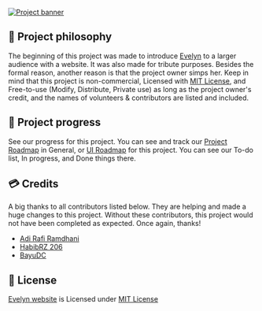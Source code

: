 [![Project banner](https://cdn.upload.systems/uploads/AYax4RER.png)](https://evelyn.falcxxdev.ml)

## 🧠 Project philosophy

The beginning of this project was made to introduce [Evelyn](https://youtube.com/c/HaiHaloEpel) to a larger audience with a website. It was also made for tribute purposes. Besides the formal reason, another reason is that the project owner simps her. Keep in mind that this project is non-commercial, Licensed with [MIT License](./LICENSE), and Free-to-use (Modify, Distribute, Private use) as long as the project owner's credit, and the names of volunteers & contributors are listed and included.

## 🚧 Project progress

See our progress for this project. You can see and track our [Project Roadmap](https://github.com/gifaldyazkaa/evelyn/projects/1) in General, or [UI Roadmap](https://github.com/gifaldyazkaa/evelyn/projects/2) for this project. You can see our To-do list, In progress, and Done things there.

## 💳 Credits

A big thanks to all contributors listed below. They are helping and made a huge changes to this project. Without these contributors, this project would not have been completed as expected. Once again, thanks!

-   [Adi Rafi Ramdhani](https://www.instagram.com/adirafi.r/)
-   [HabibRZ 206](https://www.instagram.com/habibrz26/)
-   [BayuDC](https://github.com/BayuDC)

## 📃 License

[Evelyn website](#) is Licensed under [MIT License](./LICENSE)
